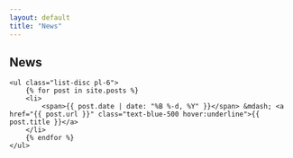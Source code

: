 ```yaml
---
layout: default
title: "News"
---
```


<section class="container mx-auto py-8">
    <h1 class="text-3xl md:text-4xl font-bold mb-4">News</h1>

    <ul class="list-disc pl-6">
        {% for post in site.posts %}
        <li>
            <span>{{ post.date | date: "%B %-d, %Y" }}</span> &mdash; <a href="{{ post.url }}" class="text-blue-500 hover:underline">{{ post.title }}</a>
        </li>
        {% endfor %}
    </ul>
</section>